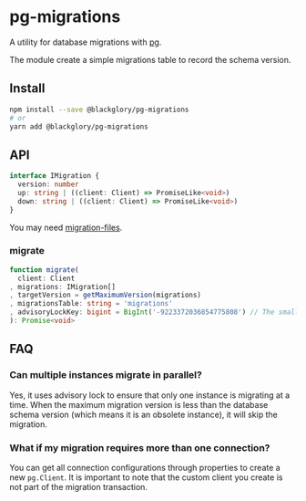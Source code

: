 # pg-migrations
A utility for database migrations with [pg].

The module create a simple migrations table to record the schema version.

[pg]: https://www.npmjs.com/package/pg

## Install
```sh
npm install --save @blackglory/pg-migrations
# or
yarn add @blackglory/pg-migrations
```

## API
```ts
interface IMigration {
  version: number
  up: string | ((client: Client) => PromiseLike<void>)
  down: string | ((client: Client) => PromiseLike<void>)
}
```

You may need [migration-files].

[migration-files]: https://github.com/BlackGlory/migration-files

### migrate
```ts
function migrate(
  client: Client
, migrations: IMigration[]
, targetVersion = getMaximumVersion(migrations)
, migrationsTable: string = 'migrations'
, advisoryLockKey: bigint = BigInt('-9223372036854775808') // The smallest bigint for postgres
): Promise<void>
```

## FAQ
### Can multiple instances migrate in parallel?
Yes, it uses advisory lock to ensure that only one instance is migrating at a time.
When the maximum migration version is less than the database schema version (which means it is an obsolete instance), it will skip the migration.

### What if my migration requires more than one connection?
You can get all connection configurations through properties to create a new `pg.Client`.
It is important to note that the custom client you create is not part of the migration transaction.
